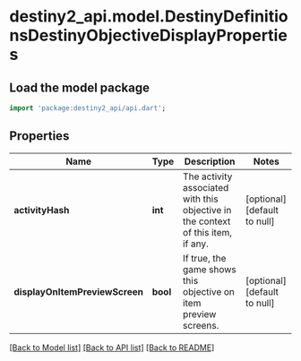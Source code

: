 # destiny2_api.model.DestinyDefinitionsDestinyObjectiveDisplayProperties

## Load the model package
```dart
import 'package:destiny2_api/api.dart';
```

## Properties
Name | Type | Description | Notes
------------ | ------------- | ------------- | -------------
**activityHash** | **int** | The activity associated with this objective in the context of this item, if any. | [optional] [default to null]
**displayOnItemPreviewScreen** | **bool** | If true, the game shows this objective on item preview screens. | [optional] [default to null]

[[Back to Model list]](../README.md#documentation-for-models) [[Back to API list]](../README.md#documentation-for-api-endpoints) [[Back to README]](../README.md)


